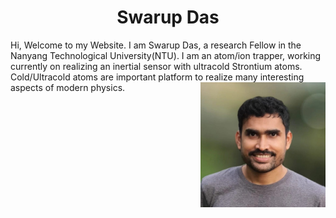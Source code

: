 # <h1 align="center"> Swarup Das </h1>  
Hi, Welcome to my Website. I am Swarup Das, a research Fellow in the Nanyang Technological University(NTU). I am an atom/ion trapper, working currently on realizing 
an inertial sensor with ultracold Strontium atoms. Cold/Ultracold atoms are important platform to realize many interesting aspects of modern physics. 
<img src="pic_github.jpg" width="200" height="200" align="right">
